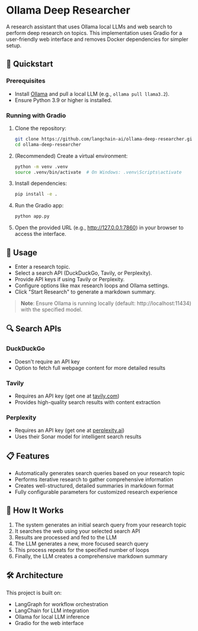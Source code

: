 # Ollama Deep Researcher

A research assistant that uses Ollama local LLMs and web search to perform deep research on topics. This implementation uses Gradio for a user-friendly web interface and removes Docker dependencies for simpler setup.

## 🚀 Quickstart

### Prerequisites
- Install [Ollama](https://ollama.com/download) and pull a local LLM (e.g., `ollama pull llama3.2`).
- Ensure Python 3.9 or higher is installed.

### Running with Gradio
1. Clone the repository:
   ```bash
   git clone https://github.com/langchain-ai/ollama-deep-researcher.git
   cd ollama-deep-researcher
   ```

2. (Recommended) Create a virtual environment:
   ```bash
   python -m venv .venv
   source .venv/bin/activate  # On Windows: .venv\Scripts\activate
   ```

3. Install dependencies:
   ```bash
   pip install -e .
   ```

4. Run the Gradio app:
   ```bash
   python app.py
   ```

5. Open the provided URL (e.g., http://127.0.0.1:7860) in your browser to access the interface.

## 📝 Usage
- Enter a research topic.
- Select a search API (DuckDuckGo, Tavily, or Perplexity).
- Provide API keys if using Tavily or Perplexity.
- Configure options like max research loops and Ollama settings.
- Click "Start Research" to generate a markdown summary.

> **Note**: Ensure Ollama is running locally (default: http://localhost:11434) with the specified model.

## 🔍 Search APIs

### DuckDuckGo
- Doesn't require an API key
- Option to fetch full webpage content for more detailed results

### Tavily
- Requires an API key (get one at [tavily.com](https://tavily.com))
- Provides high-quality search results with content extraction

### Perplexity
- Requires an API key (get one at [perplexity.ai](https://perplexity.ai))
- Uses their Sonar model for intelligent search results

## 📋 Features
- Automatically generates search queries based on your research topic
- Performs iterative research to gather comprehensive information
- Creates well-structured, detailed summaries in markdown format
- Fully configurable parameters for customized research experience

## 🧠 How It Works
1. The system generates an initial search query from your research topic
2. It searches the web using your selected search API
3. Results are processed and fed to the LLM
4. The LLM generates a new, more focused search query
5. This process repeats for the specified number of loops
6. Finally, the LLM creates a comprehensive markdown summary

## 🛠️ Architecture
This project is built on:
- LangGraph for workflow orchestration
- LangChain for LLM integration
- Ollama for local LLM inference
- Gradio for the web interface
